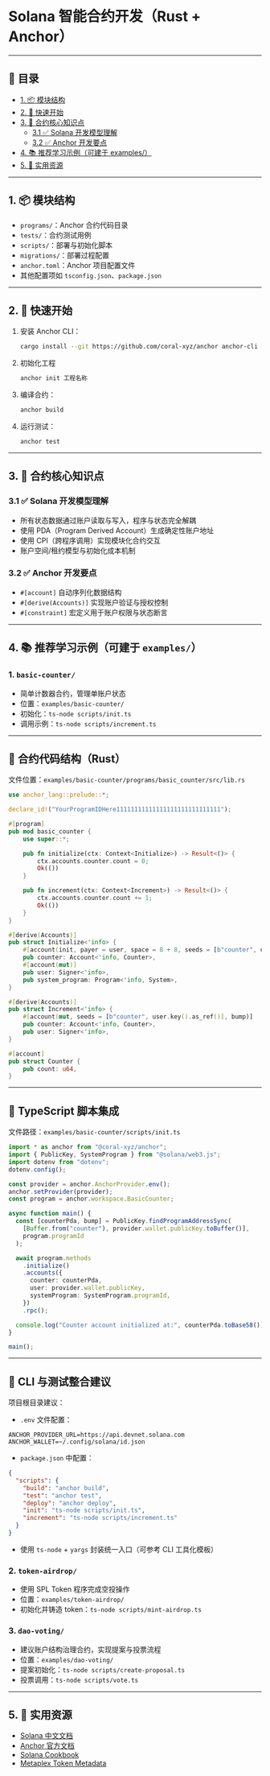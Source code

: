 # Solana 智能合约开发（Rust + Anchor）

---

## 📖 目录

- [1. 📦 模块结构](#1-模块结构)
- [2. 🚀 快速开始](#2-快速开始)
- [3. 🧠 合约核心知识点](#3-合约核心知识点)
  - [3.1 ✅ Solana 开发模型理解](#31-solana-开发模型理解)
  - [3.2 ✅ Anchor 开发要点](#32-anchor-开发要点)
- [4. 📚 推荐学习示例（可建于 examples/）](#4-推荐学习示例可建于-examples)
- [5. 🔗 实用资源](#5-实用资源)

---

## 1. 📦 模块结构

- `programs/`：Anchor 合约代码目录
- `tests/`：合约测试用例
- `scripts/`：部署与初始化脚本
- `migrations/`：部署过程配置
- `anchor.toml`：Anchor 项目配置文件
- 其他配置项如 `tsconfig.json`、`package.json`

---

## 2. 🚀 快速开始

1. 安装 Anchor CLI：

   ```bash
   cargo install --git https://github.com/coral-xyz/anchor anchor-cli --locked
   ```

2. 初始化工程
   ```bash
   anchor init 工程名称
   ```

3. 编译合约：

   ```bash
   anchor build
   ```

4. 运行测试：

   ```bash
   anchor test
   ```

---

## 3. 🧠 合约核心知识点

### 3.1 ✅ Solana 开发模型理解

- 所有状态数据通过账户读取与写入，程序与状态完全解耦
- 使用 PDA（Program Derived Account）生成确定性账户地址
- 使用 CPI（跨程序调用）实现模块化合约交互
- 账户空间/租约模型与初始化成本机制

### 3.2 ✅ Anchor 开发要点

- `#[account]` 自动序列化数据结构
- `#[derive(Accounts)]` 实现账户验证与授权控制
- `#[constraint]` 宏定义用于账户权限与状态断言

---

## 4. 📚 推荐学习示例（可建于 `examples/`）

### 1. `basic-counter/`
- 简单计数器合约，管理单账户状态
- 位置：`examples/basic-counter/`
- 初始化：`ts-node scripts/init.ts`
- 调用示例：`ts-node scripts/increment.ts`

---

## 🧱 合约代码结构（Rust）

文件位置：`examples/basic-counter/programs/basic_counter/src/lib.rs`

```rust
use anchor_lang::prelude::*;

declare_id!("YourProgramIDHere11111111111111111111111111111");

#[program]
pub mod basic_counter {
    use super::*;

    pub fn initialize(ctx: Context<Initialize>) -> Result<()> {
        ctx.accounts.counter.count = 0;
        Ok(())
    }

    pub fn increment(ctx: Context<Increment>) -> Result<()> {
        ctx.accounts.counter.count += 1;
        Ok(())
    }
}

#[derive(Accounts)]
pub struct Initialize<'info> {
    #[account(init, payer = user, space = 8 + 8, seeds = [b"counter", user.key().as_ref()], bump)]
    pub counter: Account<'info, Counter>,
    #[account(mut)]
    pub user: Signer<'info>,
    pub system_program: Program<'info, System>,
}

#[derive(Accounts)]
pub struct Increment<'info> {
    #[account(mut, seeds = [b"counter", user.key().as_ref()], bump)]
    pub counter: Account<'info, Counter>,
    pub user: Signer<'info>,
}

#[account]
pub struct Counter {
    pub count: u64,
}
```

---

## 📜 TypeScript 脚本集成

文件路径：`examples/basic-counter/scripts/init.ts`

```ts
import * as anchor from "@coral-xyz/anchor";
import { PublicKey, SystemProgram } from "@solana/web3.js";
import dotenv from "dotenv";
dotenv.config();

const provider = anchor.AnchorProvider.env();
anchor.setProvider(provider);
const program = anchor.workspace.BasicCounter;

async function main() {
  const [counterPda, bump] = PublicKey.findProgramAddressSync(
    [Buffer.from("counter"), provider.wallet.publicKey.toBuffer()],
    program.programId
  );

  await program.methods
    .initialize()
    .accounts({
      counter: counterPda,
      user: provider.wallet.publicKey,
      systemProgram: SystemProgram.programId,
    })
    .rpc();

  console.log("Counter account initialized at:", counterPda.toBase58());
}

main();
```

---

## 🧪 CLI 与测试整合建议

项目根目录建议：

- `.env` 文件配置：

```
ANCHOR_PROVIDER_URL=https://api.devnet.solana.com
ANCHOR_WALLET=~/.config/solana/id.json
```

- `package.json` 中配置：

```json
{
  "scripts": {
    "build": "anchor build",
    "test": "anchor test",
    "deploy": "anchor deploy",
    "init": "ts-node scripts/init.ts",
    "increment": "ts-node scripts/increment.ts"
  }
}
```

- 使用 `ts-node` + `yargs` 封装统一入口（可参考 CLI 工具化模板）

### 2. `token-airdrop/`
- 使用 SPL Token 程序完成空投操作
- 位置：`examples/token-airdrop/`
- 初始化并铸造 token：`ts-node scripts/mint-airdrop.ts`

### 3. `dao-voting/`
- 建议账户结构治理合约，实现提案与投票流程
- 位置：`examples/dao-voting/`
- 提案初始化：`ts-node scripts/create-proposal.ts`
- 投票调用：`ts-node scripts/vote.ts`

---

## 5. 🔗 实用资源

- [Solana 中文文档](https://solana.wiki/)
- [Anchor 官方文档](https://book.anchor-lang.com/)
- [Solana Cookbook](https://solanacookbook.com/)
- [Metaplex Token Metadata](https://docs.metaplex.com/)
